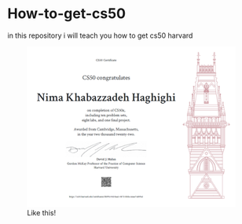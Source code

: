 # How-to-get-cs50
in this repository i will teach you how to get cs50 harvard
<figure>
    <img style="width=10vw;" src="my-certificate.png"
         alt="screenshot image not loaded!">
    <figcaption>Like this!</figcaption>
</figure>
